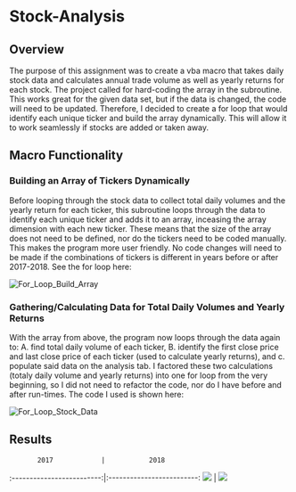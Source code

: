 # Stock-Analysis

## Overview
The purpose of this assignment was to create a vba macro that takes daily stock data and calculates annual trade volume as well as yearly returns for each stock. The project called for hard-coding the array in the subroutine. This works great for the given data set, but if the data is changed, the code will need to be updated. Therefore, I decided to create a for loop that would identify each unique ticker and build the array dynamically. This will allow it to work seamlessly if stocks are added or taken away.

## Macro Functionality

### Building an Array of Tickers Dynamically
Before looping through the stock data to collect total daily volumes and the yearly return for each ticker, this subroutine loops through the data to identify each unique ticker and adds it to an array, inceasing the array dimension with each new ticker. These means that the size of the array does not need to be defined, nor do the tickers need to be coded manually. This makes the program more user friendly. No code changes will need to be made if the combinations of tickers is different in years before or after 2017-2018. See the for loop here:

![For_Loop_Build_Array](https://user-images.githubusercontent.com/90878911/136427196-ba677a13-ade6-43a2-85ac-09fb0a010911.png)

### Gathering/Calculating Data for Total Daily Volumes and Yearly Returns
With the array from above, the program now loops through the data again to: A. find total daily volume of each ticker, B. identify the first close price and last close price of each ticker (used to calculate yearly returns), and c. populate said data on the analysis tab. I factored these two calculations (totaly daily volume and yearly returns) into one  for loop from the very beginning, so I did not need to refactor the code, nor do I have before and after run-times. The code I used is shown here:

![For_Loop_Stock_Data](https://user-images.githubusercontent.com/90878911/136428703-5d1dc1e8-2d79-4df4-9a30-42625fde7631.png)

## Results

           2017            |           2018
:-------------------------:|:-------------------------:
![](https://...Dark.png)  |  ![](https://...Ocean.png)
